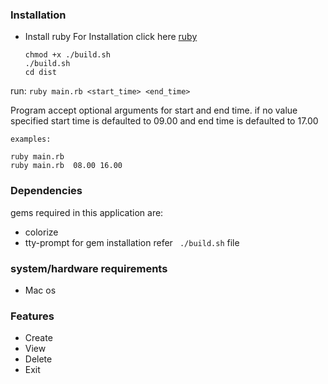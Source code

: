 ### Installation 
* Install ruby
For Installation click here [ruby](https://www.ruby-lang.org/en/downloads/)

    ```
    chmod +x ./build.sh
    ./build.sh 
    cd dist
    ```

run: ```ruby main.rb <start_time> <end_time>```

Program accept optional arguments for start and end time. if no value specified start time is defaulted to 09.00 and end time is defaulted to 17.00

    examples:

    ruby main.rb 
    ruby main.rb  08.00 16.00



### Dependencies

gems required in this application are:
* colorize 
* tty-prompt
for gem installation refer ``` ./build.sh```  file


### system/hardware requirements

* Mac os 

### Features

* Create 
* View
* Delete
* Exit 